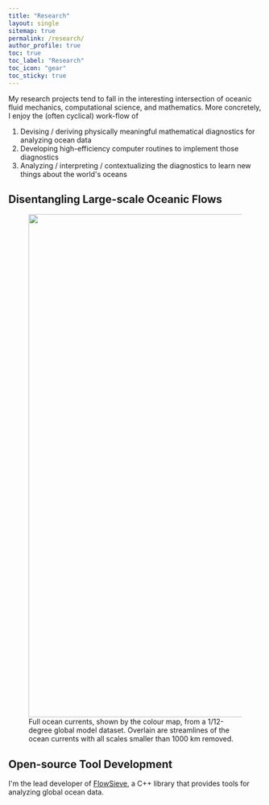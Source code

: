 ```yaml
---
title: "Research"
layout: single
sitemap: true
permalink: /research/
author_profile: true
toc: true
toc_label: "Research"
toc_icon: "gear"
toc_sticky: true
---
```


My research projects tend to fall in the interesting intersection of oceanic fluid mechanics, computational science, and mathematics.
More concretely, I enjoy the (often cyclical) work-flow of
1. Devising / deriving physically meaningful mathematical diagnostics for analyzing ocean data
2. Developing high-efficiency computer routines to implement those diagnostics
3. Analyzing / interpreting / contextualizing the diagnostics to learn new things about the world's oceans

## Disentangling Large-scale Oceanic Flows

<figure>
  <img src="/assets/images/NatCommStreamlines.png" width="1000px" alt="">
  <figcaption>
    Full ocean currents, shown by the colour map, from a 1/12-degree global model dataset. Overlain are streamlines of the ocean currents with all scales smaller than 1000 km removed.
  </figcaption>
</figure>


## Open-source Tool Development

I'm the lead developer of [FlowSieve](https://github.com/husseinaluie/FlowSieve), a C++ library that provides tools for analyzing global ocean data.


